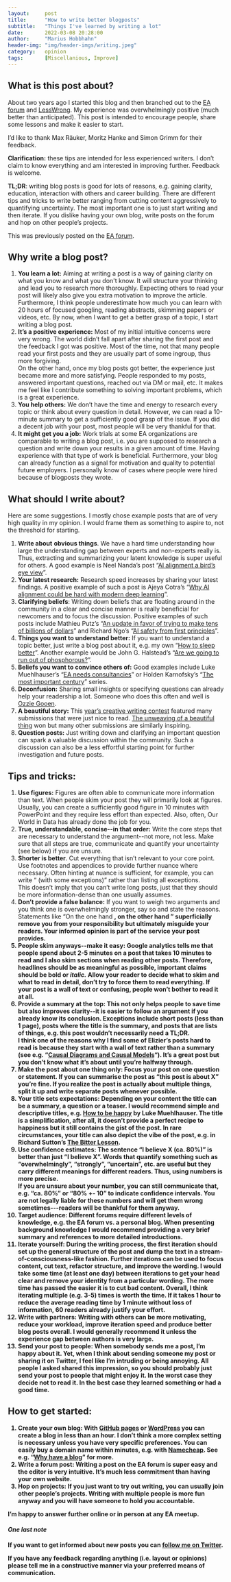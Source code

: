 ```yaml
---
layout:     post
title:      "How to write better blogposts"
subtitle:   "Things I've learned by writing a lot"
date:       2022-03-08 20:28:00
author:     "Marius Hobbhahn"
header-img: "img/header-imgs/writing.jpeg"
category:   opinion
tags:       [Miscellanious, Improve]
---
```


## **What is this post about?**

About two years ago I started this blog and then branched out to the [EA forum](https://forum.effectivealtruism.org/users/mariushobbhahn) and [LessWrong](https://www.lesswrong.com/users/marius-hobbhahn). My experience was overwhelmingly positive (much better than anticipated). This post is intended to encourage people, share some lessons and make it easier to start. 

I’d like to thank Max Räuker, Moritz Hanke and Simon Grimm for their feedback. 

**Clarification:** these tips are intended for less experienced writers. I don’t claim to know everything and am interested in improving further. Feedback is welcome. 

**TL;DR**: writing blog posts is good for lots of reasons, e.g. gaining clarity, education, interaction with others and career building. There are different tips and tricks to write better ranging from cutting content aggressively to quantifying uncertainty. The most important one is to just start writing and then iterate. If you dislike having your own blog, write posts on the forum and hop on other people’s projects.

This was previously posted on the <a href='https://forum.effectivealtruism.org/posts/mMs7eo8AosNBF4v6s/how-to-write-better-blog-posts'>EA forum</a>.

## Why write a blog post?

1.  **You learn a lot:** Aiming at writing a post is a way of gaining clarity on what you know and what you don't know. It will structure your thinking and lead you to research more thoroughly. Expecting others to read your post will likely also give you extra motivation to improve the article. Furthermore, I think people underestimate how much you can learn with 20 hours of focused googling, reading abstracts, skimming papers or videos, etc. By now, when I want to get a better grasp of a topic, I start writing a blog post.
2.  **It’s a positive experience:** Most of my initial intuitive concerns were very wrong. The world didn’t fall apart after sharing the first post and the feedback I got was positive. Most of the time, not that many people read your first posts and they are usually part of some ingroup, thus more forgiving.   
    On the other hand, once my blog posts got better, the experience just became more and more satisfying. People responded to my posts, answered important questions, reached out via DM or mail, etc. It makes me feel like I contribute something to solving important problems, which is a great experience.
3.  **You help others:** We don’t have the time and energy to research every topic or think about every question in detail. However, we can read a 10-minute summary to get a sufficiently good grasp of the issue. If you did a decent job with your post, most people will be very thankful for that.
4.  **It might get you a job:** Work trials at some EA organizations are comparable to writing a blog post, i.e. you are supposed to research a question and write down your results in a given amount of time. Having experience with that type of work is beneficial. Furthermore, your blog can already function as a signal for motivation and quality to potential future employers. I personally know of cases where people were hired because of blogposts they wrote.

## What should I write about?

Here are some suggestions. I mostly chose example posts that are of very high quality in my opinion. I would frame them as something to aspire to, not the threshold for starting.

1.  **Write about** **obvious things**. We have a hard time understanding how large the understanding gap between experts and non-experts really is. Thus, extracting and summarizing your latent knowledge is super useful for others. A good example is Neel Nanda’s post “[AI alignment a bird’s eye view](https://forum.effectivealtruism.org/posts/hurNCKfoYacJ5PSod/my-overview-of-the-ai-alignment-landscape-a-bird-s-eye-view)”.
2.  **Your latest research:** Research speed increases by sharing your latest findings. A positive example of such a post is Ajeya Cotra’s “[Why AI alignment could be hard with modern deep learning](https://forum.effectivealtruism.org/posts/hCsxvMAGpkEuLCE4E/why-ai-alignment-could-be-hard-with-modern-deep-learning)”.
3.  **Clarifying beliefs**: Writing down beliefs that are floating around in the community in a clear and concise manner is really beneficial for newcomers and to focus the discussion. Positive examples of such posts include Mathieu Putz’s “[An update in favor of trying to make tens of billions of dollars](https://forum.effectivealtruism.org/posts/m35ZkrW8QFrKfAueT/an-update-in-favor-of-trying-to-make-tens-of-billions-of)” and Richard Ngo’s “[AI safety from first principles](https://www.alignmentforum.org/s/mzgtmmTKKn5MuCzFJ)”.
4.  **Things you want to understand better:** If you want to understand a topic better, just write a blog post about it, e.g. my own “[How to sleep better](https://www.lesswrong.com/posts/KGanghgdx3GHejNFY/how-to-sleep-better)”. Another example would be John G. Halstead’s “[Are we going to run out of phosphorous?](https://forum.effectivealtruism.org/posts/rtoGkzQkAhymErh2Q/are-we-going-to-run-out-of-phosphorous)”.
5.  **Beliefs you want to convince others of:** Good examples include Luke Muehlhauser’s “[EA needs consultancies](https://forum.effectivealtruism.org/posts/CwFyTacABbWuzdYwB/ea-needs-consultancies)” or Holden Karnofsky’s “[The most important century](https://www.cold-takes.com/most-important-century/#:~:text=The%20%22most%20important%20century%22%20series,people%20imagine%20to%20a%20deeply)” series.
6.  **Deconfusion:** Sharing small insights or specifying questions can already help your readership a lot. Someone who does this often and well is [Ozzie Gooen](https://forum.effectivealtruism.org/users/oagr).
7.  **A beautiful story:** This [year’s creative writing contest](https://forum.effectivealtruism.org/posts/JFiHewypFB2niuy2G/ea-forum-creative-writing-contest-usd22-000-in-prizes-for) featured many submissions that were just nice to read. [The unweaving of a beautiful thing](https://forum.effectivealtruism.org/posts/mCtZF5tbCYW2pRjhi/the-unweaving-of-a-beautiful-thing) won but many other submissions are similarly inspiring.
8.  **Question posts:** Just writing down and clarifying an important question can spark a valuable discussion within the community. Such a discussion can also be a less effortful starting point for further investigation and future posts.

## Tips and tricks:

1.  **Use figures:** Figures are often able to communicate more information than text. When people skim your post they will primarily look at figures. Usually, you can create a sufficiently good figure in 10 minutes with PowerPoint and they require less effort than expected. Also, often, Our World in Data has already done the job for you.
2.  **True, understandable, concise--in that order:** Write the core steps that are necessary to understand the argument--not more, not less. Make sure that all steps are true, communicate and quantify your uncertainty (see below) if you are unsure.
3.  **Shorter is better**. Cut everything that isn’t relevant to your core point. Use footnotes and appendices to provide further nuance where necessary. Often hinting at nuance is sufficient, for example, you can write “<claim> (with some exceptions)” rather than listing all exceptions.   
    This doesn’t imply that you can’t write long posts, just that they should be more information-dense than one usually assumes.
4.  **Don’t provide a false balance:** If you want to weigh two arguments and you think one is overwhelmingly stronger, say so and state the reasons. Statements like “On the one hand <strong argument>, on the other hand <shitty argument>” superficially remove you from your responsibility but ultimately misguide your readers. Your informed opinion is part of the service your post provides.
5.  **People skim anyways--make it easy:** Google analytics tells me that people spend about 2-5 minutes on a post that takes 10 minutes to read and I also skim sections when reading other posts. Therefore, headlines should be as meaningful as possible, important claims should be **bold** or *italic.* Allow your reader to decide what to skim and what to read in detail, don’t try to force them to read everything. If your post is a wall of text or confusing, people won’t bother to read it at all.
6.  **Provide a summary at the top:** This not only helps people to save time but also improves clarity--it is easier to follow an argument if you already know its conclusion. Exceptions include short posts (less than 1 page), posts where the title is the summary, and posts that are lists of things, e.g. this post wouldn’t necessarily need a TL;DR.   
    I think one of the reasons why I find some of Elizier’s posts hard to read is because they start with a wall of text rather than a summary (see e.g. “[Causal Diagrams and Causal Models](https://www.lesswrong.com/s/SqFbMbtxGybdS2gRs/p/hzuSDMx7pd2uxFc5w)“). It’s a great post but you don’t know what it’s about until you’re halfway through.
7.  **Make the post about one thing only:** Focus your post on one question or statement. If you can summarise the post as “this post is about X” you’re fine. If you realize the post is actually about multiple things, split it up and write separate posts whenever possible.
8.  **Your title sets expectations:** Depending on your content the title can be a summary, a question or a teaser. I would recommend simple and descriptive titles, e.g. [How to be happy](https://www.lesswrong.com/posts/ZbgCx2ntD5eu8Cno9/how-to-be-happy) by Luke Muehlhauser. The title is a simplification, after all, it doesn’t provide a perfect recipe to happiness but it still contains the gist of the post. In rare circumstances, your title can also depict the vibe of the post, e.g. in Richard Sutton’s [The Bitter Lesson](http://www.incompleteideas.net/IncIdeas/BitterLesson.html).
9.  **Use confidence estimates**: The sentence “I believe X (ca. 80%)” is better than just “I believe X”. Words that quantify something such as “overwhelmingly”, “strongly”, “uncertain”, etc. are useful but they carry different meanings for different readers. Thus, using numbers is more precise.   
    If you are unsure about your number, you can still communicate that, e.g. “ca. 80%” or “80% +- 10” to indicate confidence intervals. You are not legally liable for these numbers and will get them wrong sometimes---readers will be thankful for them anyway.
10.  **Target audience:** Different forums require different levels of knowledge, e.g. the EA forum vs. a personal blog. When presenting background knowledge I would recommend providing a very brief summary and references to more detailed introductions.
11.  **Iterate yourself:** During the writing process, the first iteration should set up the general structure of the post and dump the text in a stream-of-consciousness-like fashion. Further iterations can be used to focus content, cut text, refactor structure, and improve the wording. I would take some time (at least one day) between iterations to get your head clear and remove your identity from a particular wording. The more time has passed the easier it is to cut bad content. Overall, I think iterating multiple (e.g. 3-5) times is worth the time. If it takes 1 hour to reduce the average reading time by 1 minute without loss of information, 60 readers already justify your effort.
12.  **Write with partners:** Writing with others can be more motivating, reduce your workload, improve iteration speed and produce better blog posts overall. I would generally recommend it unless the experience gap between authors is very large.
13.  **Send your post to people:** When somebody sends me a post, I’m happy about it. Yet, when I think about sending someone my post or sharing it on Twitter, I feel like I’m intruding or being annoying. All people I asked shared this impression, so you should probably just send your post to people that might enjoy it. In the worst case they decide not to read it. In the best case they learned something or had a good time.

## How to get started:

1.  **Create your own blog:** With [GitHub pages](https://pages.github.com/) or [WordPress](https://wordpress.com/create-blog/) you can create a blog in less than an hour. I don’t think a more complex setting is necessary unless you have very specific preferences. You can easily buy a domain name within minutes, e.g. with [Namecheap](https://www.namecheap.com/). See e.g. “[Why have a blog](https://guzey.com/personal/why-have-a-blog/)” for more.
2.  **Write a forum post:** Writing a post on the EA forum is super easy and the editor is very intuitive. It’s much less commitment than having your own website.
3.  **Hop on projects:** If you just want to try out writing, you can usually join other people’s projects. Writing with multiple people is more fun anyway and you will have someone to hold you accountable.

I’m happy to answer further online or in person at any EA meetup. 

#### ***One last note***

If you want to get informed about new posts you can <a href='https://twitter.com/MariusHobbhahn'>follow me on Twitter</a>.

If you have any feedback regarding anything (i.e. layout or opinions) please tell me in a constructive manner via your preferred means of communication.
